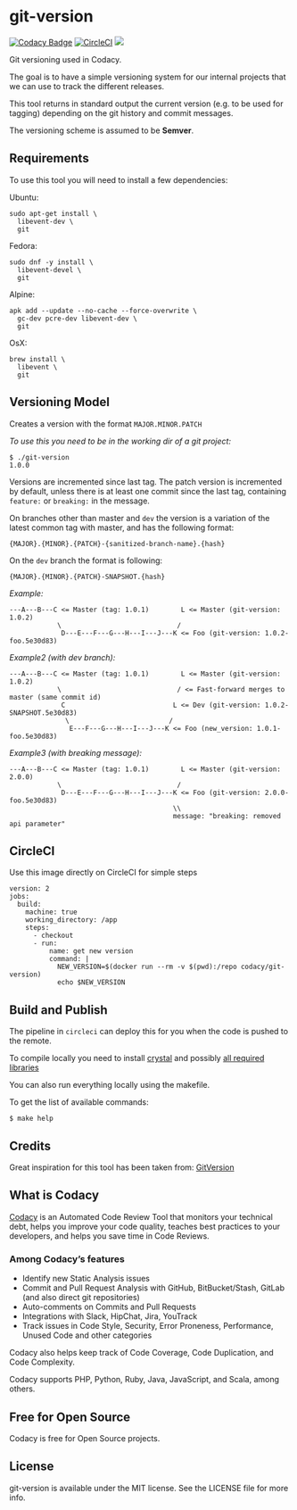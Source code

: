 # git-version

[![Codacy Badge](https://api.codacy.com/project/badge/Grade/c811f6b557ee4e44ad373084015ba0b3)](https://www.codacy.com/gh/codacy/git-version?utm_source=github.com&amp;utm_medium=referral&amp;utm_content=codacy/git-version&amp;utm_campaign=Badge_Grade)
[![CircleCI](https://circleci.com/gh/codacy/git-version.svg?style=svg)](https://circleci.com/gh/codacy/git-version)
[![](https://images.microbadger.com/badges/version/codacy/git-version.svg)](https://microbadger.com/images/codacy/git-version "Get your own version badge on microbadger.com")

Git versioning used in Codacy.

The goal is to have a simple versioning system for our internal projects that we can use to track the different releases.

This tool returns in standard output the current version (e.g. to be used for tagging) depending on the git history and commit messages.

The versioning scheme is assumed to be __Semver__.

## Requirements

To use this tool you will need to install a few dependencies:

Ubuntu:
```
sudo apt-get install \
  libevent-dev \
  git
```

Fedora:
```
sudo dnf -y install \
  libevent-devel \
  git
```

Alpine:
```
apk add --update --no-cache --force-overwrite \
  gc-dev pcre-dev libevent-dev \
  git
```

OsX:
```
brew install \
  libevent \
  git
```

## Versioning Model

Creates a version with the format `MAJOR.MINOR.PATCH`

_To use this you need to be in the working dir of a git project:_
```
$ ./git-version
1.0.0
```

Versions are incremented since last tag. The patch version is incremented by default, unless there is at least one commit since the last tag, containing `feature:` or `breaking:` in the message.

On branches other than master and `dev` the version is a variation of the latest common tag with master, and has the following format:

`{MAJOR}.{MINOR}.{PATCH}-{sanitized-branch-name}.{hash}`

On the `dev` branch the format is following:

`{MAJOR}.{MINOR}.{PATCH}-SNAPSHOT.{hash}`

_Example:_
```
---A---B---C <= Master (tag: 1.0.1)        L <= Master (git-version: 1.0.2)
            \                             /
             D---E---F---G---H---I---J---K <= Foo (git-version: 1.0.2-foo.5e30d83)
```

_Example2 (with dev branch):_
```
---A---B---C <= Master (tag: 1.0.1)        L <= Master (git-version: 1.0.2)
            \                             / <= Fast-forward merges to master (same commit id)
             C                           L <= Dev (git-version: 1.0.2-SNAPSHOT.5e30d83)
              \                         /
               E---F---G---H---I---J---K <= Foo (new_version: 1.0.1-foo.5e30d83)
```

_Example3 (with breaking message):_
```
---A---B---C <= Master (tag: 1.0.1)        L <= Master (git-version: 2.0.0)
            \                             /
             D---E---F---G---H---I---J---K <= Foo (git-version: 2.0.0-foo.5e30d83)
                                         \\
                                         message: "breaking: removed api parameter"
```

## CircleCI

Use this image directly on CircleCI for simple steps

```
version: 2
jobs:
  build:
    machine: true
    working_directory: /app
    steps:
      - checkout
      - run:
          name: get new version
          command: |
            NEW_VERSION=$(docker run --rm -v $(pwd):/repo codacy/git-version)
            echo $NEW_VERSION
```

## Build and Publish

The pipeline in `circleci` can deploy this for you when the code is pushed to the remote.

To compile locally you need to install [crystal](https://crystal-lang.org/docs/installation/) and possibly [all required libraries](https://github.com/crystal-lang/crystal/wiki/All-required-libraries)

You can also run everything locally using the makefile.

To get the list of available commands:
```
$ make help
```

## Credits

Great inspiration for this tool has been taken from: [GitVersion](https://github.com/GitTools/GitVersion)

## What is Codacy

[Codacy](https://www.codacy.com/) is an Automated Code Review Tool that monitors your technical debt, helps you improve your code quality, teaches best practices to your developers, and helps you save time in Code Reviews.

### Among Codacy’s features

- Identify new Static Analysis issues
- Commit and Pull Request Analysis with GitHub, BitBucket/Stash, GitLab (and also direct git repositories)
- Auto-comments on Commits and Pull Requests
- Integrations with Slack, HipChat, Jira, YouTrack
- Track issues in Code Style, Security, Error Proneness, Performance, Unused Code and other categories

Codacy also helps keep track of Code Coverage, Code Duplication, and Code Complexity.

Codacy supports PHP, Python, Ruby, Java, JavaScript, and Scala, among others.

## Free for Open Source

Codacy is free for Open Source projects.

## License

git-version is available under the MIT license. See the LICENSE file for more info.
